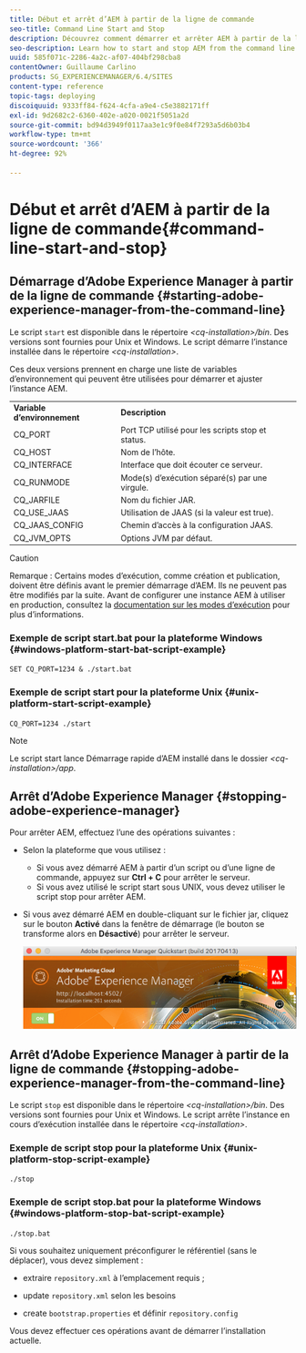 ```yaml
---
title: Début et arrêt d’AEM à partir de la ligne de commande
seo-title: Command Line Start and Stop
description: Découvrez comment démarrer et arrêter AEM à partir de la ligne de commande.
seo-description: Learn how to start and stop AEM from the command line.
uuid: 585f071c-2286-4a2c-af07-404bf298cba8
contentOwner: Guillaume Carlino
products: SG_EXPERIENCEMANAGER/6.4/SITES
content-type: reference
topic-tags: deploying
discoiquuid: 9333ff84-f624-4cfa-a9e4-c5e3882171ff
exl-id: 9d2682c2-6360-402e-a020-0021f5051a2d
source-git-commit: bd94d3949f0117aa3e1c9f0e84f7293a5d6b03b4
workflow-type: tm+mt
source-wordcount: '366'
ht-degree: 92%

---
```


# Début et arrêt d’AEM à partir de la ligne de commande{#command-line-start-and-stop}

## Démarrage d’Adobe Experience Manager à partir de la ligne de commande {#starting-adobe-experience-manager-from-the-command-line}

Le script `start` est disponible dans le répertoire *&lt;cq-installation>/bin*. Des versions sont fournies pour Unix et Windows. Le script démarre l’instance installée dans le répertoire *&lt;cq-installation>*.

Ces deux versions prennent en charge une liste de variables d’environnement qui peuvent être utilisées pour démarrer et ajuster l’instance AEM.

<table> 
 <tbody> 
  <tr> 
   <td><strong>Variable d’environnement </strong></td> 
   <td><strong>Description </strong></td> 
  </tr> 
  <tr> 
   <td>CQ_PORT</td> 
   <td>Port TCP utilisé pour les scripts stop et status.<br /> </td> 
  </tr> 
  <tr> 
   <td>CQ_HOST</td> 
   <td>Nom de l’hôte.<br /> </td> 
  </tr> 
  <tr> 
   <td>CQ_INTERFACE</td> 
   <td>Interface que doit écouter ce serveur.<br /> </td> 
  </tr> 
  <tr> 
   <td>CQ_RUNMODE</td> 
   <td>Mode(s) d’exécution séparé(s) par une virgule.<br /> </td> 
  </tr> 
  <tr> 
   <td>CQ_JARFILE</td> 
   <td>Nom du fichier JAR.<br /> </td> 
  </tr> 
  <tr> 
   <td>CQ_USE_JAAS</td> 
   <td>Utilisation de JAAS (si la valeur est true).<br /> </td> 
  </tr> 
  <tr> 
   <td>CQ_JAAS_CONFIG</td> 
   <td>Chemin d’accès à la configuration JAAS.<br /> </td> 
  </tr> 
  <tr> 
   <td>CQ_JVM_OPTS</td> 
   <td>Options JVM par défaut.<br /> </td> 
  </tr> 
 </tbody> 
</table>

>[!CAUTION]
>
>Remarque : Certains modes d’exécution, comme création et publication, doivent être définis avant le premier démarrage d’AEM. Ils ne peuvent pas être modifiés par la suite. Avant de configurer une instance AEM à utiliser en production, consultez la [documentation sur les modes d’exécution](/help/sites-deploying/configure-runmodes.md) pour plus d’informations.

### Exemple de script start.bat pour la plateforme Windows {#windows-platform-start-bat-script-example}

```shell
SET CQ_PORT=1234 & ./start.bat
```

### Exemple de script start pour la plateforme Unix {#unix-platform-start-script-example}

```shell
CQ_PORT=1234 ./start
```

>[!NOTE]
>
>Le script start lance Démarrage rapide d’AEM installé dans le dossier *&lt;cq-installation>/app*.

## Arrêt d’Adobe Experience Manager {#stopping-adobe-experience-manager}

Pour arrêter AEM, effectuez l’une des opérations suivantes :

* Selon la plateforme que vous utilisez :

   * Si vous avez démarré AEM à partir d’un script ou d’une ligne de commande, appuyez sur **Ctrl + C** pour arrêter le serveur.
   * Si vous avez utilisé le script start sous UNIX, vous devez utiliser le script stop pour arrêter AEM.

* Si vous avez démarré AEM en double-cliquant sur le fichier jar, cliquez sur le bouton **Activé** dans la fenêtre de démarrage (le bouton se transforme alors en **Désactivé**) pour arrêter le serveur.

   ![chlimage_1-63](assets/chlimage_1-63.png)

## Arrêt d’Adobe Experience Manager à partir de la ligne de commande {#stopping-adobe-experience-manager-from-the-command-line}

Le script `stop` est disponible dans le répertoire *&lt;cq-installation>/bin*. Des versions sont fournies pour Unix et Windows. Le script arrête l’instance en cours d’exécution installée dans le répertoire *&lt;cq-installation>*.

### Exemple de script stop pour la plateforme Unix {#unix-platform-stop-script-example}

```shell
./stop
```

### Exemple de script stop.bat pour la plateforme Windows {#windows-platform-stop-bat-script-example}

```shell
./stop.bat
```

Si vous souhaitez uniquement préconfigurer le référentiel (sans le déplacer), vous devez simplement :

* extraire `repository.xml` à l’emplacement requis ;

* update `repository.xml` selon les besoins

* create `bootstrap.properties` et définir `repository.config`

Vous devez effectuer ces opérations avant de démarrer l’installation actuelle.
